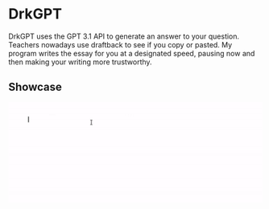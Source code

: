 # DrkGPT
DrkGPT uses the GPT 3.1 API to generate an answer to your question. Teachers nowadays use draftback to see if you copy or pasted. My program writes the essay for you at a designated speed, pausing now and then making your writing more trustworthy.

## Showcase
![](https://github.com/DrkTheDon/DrkGPT/blob/main/github/ezgif-2-b9f85f2fc1.gif)
